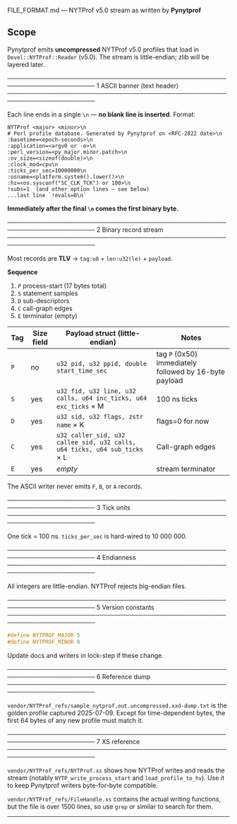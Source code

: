 FILE_FORMAT.md — NYTProf v5.0 stream as written by **Pynytprof**

Scope
-----
Pynytprof emits **uncompressed** NYTProf v5.0 profiles that load in
`Devel::NYTProf::Reader` (v5.0). The stream is little-endian; zlib will be
layered later.

──────────────────────────────────────────────────────────────────────
1  ASCII banner (text header)
──────────────────────────────────────────────────────────────────────

Each line ends in a single `\n` — **no blank line is inserted**. Format:

```text
NYTProf <major> <minor>\n
# Perl profile database. Generated by Pynytprof on <RFC-2822 date>\n
:basetime=<epoch-seconds>\n
:application=<argv0 or -e>\n
:perl_version=<py_major.minor.patch>\n
:nv_size=<sizeof(double)>\n
:clock_mod=cpu\n
:ticks_per_sec=10000000\n
:osname=<platform.system().lower()>\n
:hz=<os.sysconf("SC_CLK_TCK") or 100>\n
!subs=1  (and other option lines – see below)
...last line `!evals=0\n`
```

**Immediately after the final `\n` comes the first binary byte.**

──────────────────────────────────────────────────────────────────────
2  Binary record stream
──────────────────────────────────────────────────────────────────────

Most records are **TLV** → `tag:u8` + `len:u32(le)` + `payload`.

**Sequence**
1. `P`  process-start (17 bytes total)
2. `S`  statement samples
3. `D`  sub-descriptors
4. `C`  call-graph edges
5. `E`  terminator (empty)

| Tag | Size field | Payload struct (little-endian)                                      | Notes                                               |
|-----|------------|---------------------------------------------------------------------|-----------------------------------------------------|
| `P` | no  | `u32 pid, u32 ppid, double start_time_sec` | tag `P` (0x50) immediately followed by 16-byte payload |
| `S` | yes        | `u32 fid, u32 line, u32 calls, u64 inc_ticks, u64 exc_ticks` × M   | 100 ns ticks                                       |
| `D` | yes        | `u32 sid, u32 flags, zstr name` × K                                | flags=0 for now                                    |
| `C` | yes        | `u32 caller_sid, u32 callee_sid, u32 calls, u64 ticks, u64 sub_ticks` × L | Call-graph edges                                  |
| `E` | yes        | *empty*                                                            | stream terminator                                  |

The ASCII writer never emits `F`, `B`, or `A` records.

──────────────────────────────────────────────────────────────────────
3  Tick units
──────────────────────────────────────────────────────────────────────

One tick = 100 ns. `ticks_per_sec` is hard-wired to 10 000 000.

──────────────────────────────────────────────────────────────────────
4  Endianness
──────────────────────────────────────────────────────────────────────

All integers are little-endian. NYTProf rejects big-endian files.

──────────────────────────────────────────────────────────────────────
5  Version constants
──────────────────────────────────────────────────────────────────────

```c
#define NYTPROF_MAJOR 5
#define NYTPROF_MINOR 0
```

Update docs and writers in lock-step if these change.

──────────────────────────────────────────────────────────────────────
6  Reference dump
──────────────────────────────────────────────────────────────────────

`vendor/NYTProf_refs/sample_nytprof.out.uncompressed.xxd-dump.txt` is the
golden profile captured 2025-07-09. Except for time-dependent bytes, the first
64 bytes of any new profile must match it.

──────────────────────────────────────────────────────────────────────
7  XS reference
──────────────────────────────────────────────────────────────────────

`vendor/NYTProf_refs/NYTProf.xs` shows how NYTProf writes and reads the stream
(notably `NYTP_write_process_start` and `load_profile_to_hv`). Use it to keep
Pynytprof writers byte-for-byte compatible.

`vendor/NYTProf_refs/FileHandle.xs` contains the actual writing functions, but
the file is over 1500 lines, so use `grep` or similar to search for them.

---------------------------------------------------------------------
